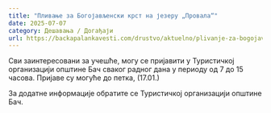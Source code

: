 ```yaml
---
title: "Пливање за Богојављенски крст на језеру „Провала“"
date: 2025-07-07
category: Дешавања / Догађаји
url: https://backapalankavesti.com/drustvo/aktuelno/plivanje-za-bogojavljenski-krst-na-jezeru-provala/
---
```


Сви заинтересовани за учешће, могу се пријавити у Туристичкој организацији општине Бач сваког радног дана у периоду од 7 до 15 часова. Пријаве су могуће до петка, (17.01.)

За додатне информације обратите се Туристичкој организацији општине Бач.

